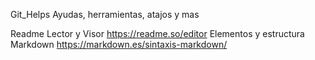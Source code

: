 Git_Helps
Ayudas, herramientas, atajos y mas
 
Readme Lector y Visor   https://readme.so/editor
Elementos y estructura Markdown   https://markdown.es/sintaxis-markdown/
